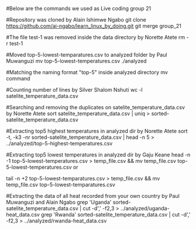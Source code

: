 #Below are the commands we used as Live coding group 21 

#Repository was cloned  by Alain Ishimwe Ngabo
git clone https://github.com/ai-ngabo/learn_linux_by_doing.git
git merge group_21

#The file test-1 was removed inside the data directory by Norette Atete
rm -r test-1

#Moved top-5-lowest-temparatures.csv to analyzed folder by Paul Muwanguzi
mv top-5-lowest-temperatures.csv ./analyzed

#Matching the naming format "top-5" inside analyzed directory
mv command

#Counting number of lines by Silver Shalom Nshuti
wc -l satelite_temperature_data.csv

#Searching and removing the duplicates on satelite_temperature_data.csv by Norette Atete
sort satelite_temperature_data.csv | uniq > sorted-satelite_temperature_data.csv

#Extracting top5  highest temperatures in analyzed dir by Norette Atete
sort -t, -k3 -nr sorted-satelite_temperature_data.csv | head -n 5 > ../analyzed/top-5-highest-temperatures.csv

#Extracting top5 lowest temperatures in analyzed dir by Gaju Keane
head -n -1 top-5-lowest-temperatures.csv > temp_file.csv && mv temp_file.csv top-5-lowest-temperatures.csv  or   

tail -n +2 top-5-lowest-temparatures.csv > temp_file.csv && mv temp_file.csv top-5-lowest-temparatures.csv

#Extracting the data of all heat recorded from your own country by Paul Muwanguzi and Alain Ngabo
grep 'Uganda' sorted-satelite_temperature_data.csv | cut -d',' -f2,3 > ../analyzed/uganda-heat_data.csv
grep 'Rwanda' sorted-satelite_temperature_data.csv | cut -d',' -f2,3 > ../analyzed/rwanda-heat_data.csv
